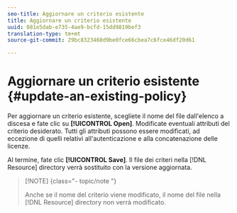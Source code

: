 ```yaml
---
seo-title: Aggiornare un criterio esistente
title: Aggiornare un criterio esistente
uuid: 081e5dab-e735-4ae9-bcfd-15dd9819bef3
translation-type: tm+mt
source-git-commit: 29bc8323460d9be0fce66cbea7c6fce46df20d61

---
```



# Aggiornare un criterio esistente {#update-an-existing-policy}

Per aggiornare un criterio esistente, scegliete il nome del file dall&#39;elenco a discesa e fate clic su **[!UICONTROL Open]**. Modificate eventuali attributi del criterio desiderato. Tutti gli attributi possono essere modificati, ad eccezione di quelli relativi all&#39;autenticazione e alla concatenazione delle licenze.

Al termine, fate clic **[!UICONTROL Save]**. Il file dei criteri nella [!DNL Resource] directory verrà sostituito con la versione aggiornata.

>[!NOTE] {class=&quot;- topic/note &quot;}
>
>Anche se il nome del criterio viene modificato, il nome del file nella [!DNL Resource] directory non verrà modificato.

